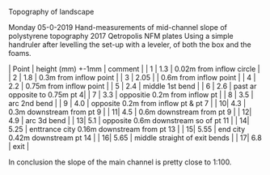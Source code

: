 Topography of landscape 

Monday 05-0-2019 Hand-measurements of mid-channel slope of polystyrene topography 2017 Qetropolis NFM plates  Using a simple handruler after levelling the set-up with a leveler, of both the box and the foams.

| Point | height (mm) +-1mm | comment |
| 1 | 1.3 | 0.02m from inflow circle | 
| 2 | 1.8 | 0.3m from inflow point | 
| 3 | 2.05 | | 0.6m from inflow point | 
| 4 | 2.2 | 0.75m from inflow point | 
| 5 | 2.4 | middle 1st bend | 
| 6 | 2.6 | past ar opposite to 0.75m pt 4| 
| 7 | 3.3 | oppositie 0.2m from inflow pt | 
| 8 | 3.5 | arc 2nd bend | 
| 9 | 4.0 | opposite 0.2m from inflow pt & pt 7 | 
| 10| 4.3 | 0.3m downstream from pt 9 | 
| 11| 4.5 | 0.6m downstream from pt 9 | 
| 12| 4.9 | arc 3d bend | 
| 13| 5.1 | opposite 0.6m downstream so of pt 11 | 
| 14| 5.25 | enttrance city 0.16m downstream from pt 13 |
| 15| 5.55 | end city 0.42m downstream pt 14 | 
| 16| 5.65 | middle straight of exit bends |
| 17| 6.8 | exit |

In conclusion the slope of the main channel is pretty close to 1:100.
